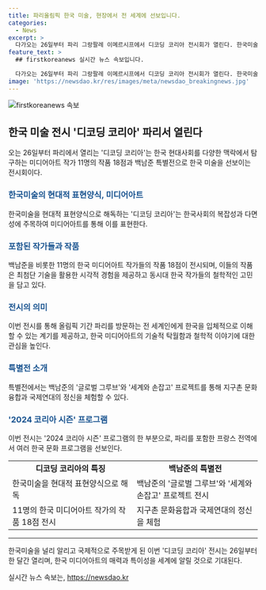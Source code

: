 ```yaml
---
title: 파리올림픽 한국 미술, 현장에서 전 세계에 선보입니다.
categories:
  - News
excerpt: >
  다가오는 26일부터 파리 그랑팔레 이메르시프에서 디코딩 코리아 전시회가 열린다. 한국미술을 현대적 표현양식인 미디어아트로 소개하며, 11명의 작가의 18점 작품이 전시된다. 백남준 특별전도 예정되어 있어, 한국의 다양성과 국제 연대의 중요성을 강조한다. 이번 전시를 통해 올림픽 기간 파리를 찾은 전 세계인에게 한국을 입체적으로 이해할 수 있는 계기를 제공할 것으로 기대된다. 또한, 2024 코리아 시즌 프로그램의 하나로 소개되며, 미디어아트의 선두주자들의 작품을 통해 한국의 현대사회를 탐구한다.
feature_text: >
  ## firstkoreanews 실시간 뉴스 속보입니다.

  다가오는 26일부터 파리 그랑팔레 이메르시프에서 디코딩 코리아 전시회가 열린다. 한국미술을 현대적 표현양식인 미디어아트로 소개하며, 11명의 작가의 18점 작품이 전시된다. 백남준 특별전도 예정되어 있어, 한국의 다양성과 국제 연대의 중요성을 강조한다. 이번 전시를 통해 올림픽 기간 파리를 찾은 전 세계인에게 한국을 입체적으로 이해할 수 있는 계기를 제공할 것으로 기대된다. 또한, 2024 코리아 시즌 프로그램의 하나로 소개되며, 미디어아트의 선두주자들의 작품을 통해 한국의 현대사회를 탐구한다.
image: 'https://newsdao.kr/res/images/meta/newsdao_breakingnews.jpg'
---
```


<p><img src="https://newsdao.kr/res/images/meta/newsdao_breakingnews.jpg" alt="firstkoreanews 속보" /></p>

<h2 data-ke-size="size26">한국 미술 전시 '디코딩 코리아' 파리서 열린다</h2>

<p data-ke-size="size16">오는 26일부터 파리에서 열리는 '디코딩 코리아'는 한국 현대사회를 다양한 맥락에서 탐구하는 미디어아트 작가 11명의 작품 18점과 백남준 특별전으로 한국 미술을 선보이는 전시회이다.</p>

<h3><b><span style="color: #1a5490;">한국미술의 현대적 표현양식, 미디어아트</span></b></h3>

<p data-ke-size="size16">한국미술을 현대적 표현양식으로 해독하는 '디코딩 코리아'는 한국사회의 복잡성과 다면성에 주목하여 미디어아트를 통해 이를 표현한다.</p>

<h3><b><span style="color: #1a5490;">포함된 작가들과 작품</span></b></h3>

<p data-ke-size="size16">백남준을 비롯한 11명의 한국 미디어아트 작가들의 작품 18점이 전시되며, 이들의 작품은 최첨단 기술을 활용한 시각적 경험을 제공하고 동시대 한국 작가들의 철학적인 고민을 담고 있다.</p>

<h3><b><span style="color: #1a5490;">전시의 의미</span></b></h3>

<p data-ke-size="size16">이번 전시를 통해 올림픽 기간 파리를 방문하는 전 세계인에게 한국을 입체적으로 이해할 수 있는 계기를 제공하고, 한국 미디어아트의 기술적 탁월함과 철학적 이야기에 대한 관심을 높인다.</p>

<h3><b><span style="color: #1a5490;">특별전 소개</span></b></h3>

<p data-ke-size="size16">특별전에서는 백남준의 '글로벌 그루브'와 '세계와 손잡고' 프로젝트를 통해 지구촌 문화융합과 국제연대의 정신을 체험할 수 있다.</p>

<h3><b><span style="color: #1a5490;">'2024 코리아 시즌' 프로그램</span></b></h3>

<p data-ke-size="size16">이번 전시는 '2024 코리아 시즌' 프로그램의 한 부분으로, 파리를 포함한 프랑스 전역에서 여러 한국 문화 프로그램을 선보인다.</p>

<table>
  <colgroup>
    <col width="273" />
    <col width="273" />
  </colgroup>
  <tbody>
    <tr>
      <td style="text-align: center; height: 17px;"><b>디코딩 코리아의 특징</b></td>
      <td style="text-align: center; height: 17px;"><b>백남준의 특별전</b></td>
    </tr>
    <tr>
      <td>한국미술을 현대적 표현양식으로 해독</td>
      <td>백남준의 '글로벌 그루브'와 '세계와 손잡고' 프로젝트 전시</td>
    </tr>
    <tr>
      <td>11명의 한국 미디어아트 작가의 작품 18점 전시</td>
      <td>지구촌 문화융합과 국제연대의 정신을 체험</td>
    </tr>
  </tbody>
</table>

<hr />

<p data-ke-size="size16">한국미술을 널리 알리고 국제적으로 주목받게 된 이번 '디코딩 코리아' 전시는 26일부터 한 달간 열리며, 한국 미디어아트의 매력과 특이성을 세계에 알릴 것으로 기대된다.</p>
실시간 뉴스 속보는, <a href="https://newsdao.kr" rel="dofollow">https://newsdao.kr</a>


